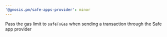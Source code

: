 ```yaml
---
'@gnosis.pm/safe-apps-provider': minor
---
```


Pass the gas limit to `safeTxGas` when sending a transaction through the Safe app provider

